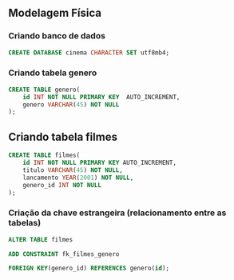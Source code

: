 ## Modelagem Física

### Criando banco de dados

``` SQL
CREATE DATABASE cinema CHARACTER SET utf8mb4;
```

### Criando tabela genero

``` SQL
CREATE TABLE genero(
    id INT NOT NULL PRIMARY KEY  AUTO_INCREMENT,
    genero VARCHAR(45) NOT NULL 
);
```

## Criando tabela filmes

``` SQL
CREATE TABLE filmes(
    id INT NOT NULL PRIMARY KEY AUTO_INCREMENT,
    titulo VARCHAR(45) NOT NULL,
    lancamento YEAR(2001) NOT NULL,
    genero_id INT NOT NULL
);
```
### Criação da chave estrangeira (relacionamento entre as tabelas)


``` SQL
ALTER TABLE filmes

ADD CONSTRAINT fk_filmes_genero

FOREIGN KEY(genero_id) REFERENCES genero(id);
```